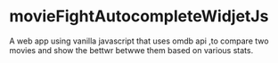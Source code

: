 # movieFightAutocompleteWidjetJs
A web app using vanilla javascript that uses omdb api ,to compare two movies and show the bettwr betwwe them based on various stats.
